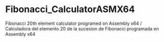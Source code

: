 # Fibonacci_CalculatorASMX64
Fibonacci 20th element calculator programed on Assembly x64 / Calculadora  del elemento 20 de la sucesion de  Fibonacci programada en Assembly x64
